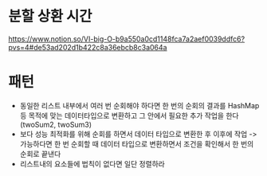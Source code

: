 # 분할 상환 시간

https://www.notion.so/VI-big-O-b9a550a0cd1148fca7a2aef0039ddfc6?pvs=4#de53ad202d1b422c8a36ebcb8c3a064a

# 패턴

-   동일한 리스트 내부에서 여러 번 순회해야 하다면 한 번의 순회의 결과를 HashMap 등 목적에 맞는 데이터타입으로 변환하고 그 안에서 필요한 추가 작업을 한다 (twoSum2, twoSum3)
-   보다 성능 최적화를 위해 순회를 하면서 데이터 타입으로 변환한 후 이후에 작업 -> 가능하다면 한 번 순회할 때 데이터 타입으로 변환하면서 조건을 확인해서 한 번의 순회로 끝낸다
-   리스트내의 요소들에 법칙이 없다면 일단 정렬하라
